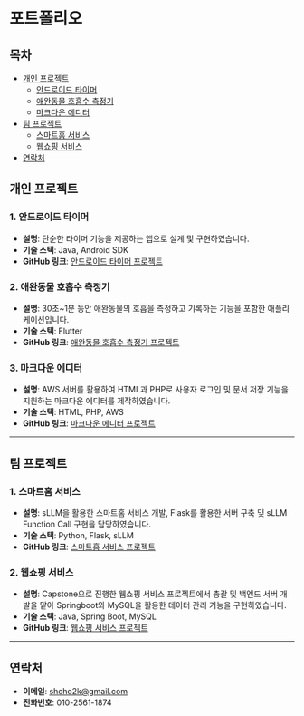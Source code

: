 # 포트폴리오

## 목차
- [개인 프로젝트](#개인-프로젝트)
  - [안드로이드 타이머](#1-안드로이드-타이머)
  - [애완동물 호흡수 측정기](#2-애완동물-호흡수-측정기)
  - [마크다운 에디터](#3-마크다운-에디터)
- [팀 프로젝트](#팀-프로젝트)
  - [스마트홈 서비스](#1-스마트홈-서비스)
  - [웹쇼핑 서비스](#2-웹쇼핑-서비스)
- [연락처](#연락처)

## 개인 프로젝트

### 1. 안드로이드 타이머
- **설명**: 단순한 타이머 기능을 제공하는 앱으로 설계 및 구현하였습니다.
- **기술 스택**: Java, Android SDK
- **GitHub 링크**: [안드로이드 타이머 프로젝트](https://github.com/Hyun-0/Android_Timer)

### 2. 애완동물 호흡수 측정기
- **설명**: 30초~1분 동안 애완동물의 호흡을 측정하고 기록하는 기능을 포함한 애플리케이션입니다.
- **기술 스택**: Flutter
- **GitHub 링크**: [애완동물 호흡수 측정기 프로젝트](https://github.com/Hyun-0/iro_pet_breath_counter)

### 3. 마크다운 에디터
- **설명**: AWS 서버를 활용하여 HTML과 PHP로 사용자 로그인 및 문서 저장 기능을 지원하는 마크다운 에디터를 제작하였습니다.
- **기술 스택**: HTML, PHP, AWS
- **GitHub 링크**: [마크다운 에디터 프로젝트](https://github.com/Hyun-0/aws-md-document-editor-code)

---

## 팀 프로젝트

### 1. 스마트홈 서비스
- **설명**: sLLM을 활용한 스마트홈 서비스 개발, Flask를 활용한 서버 구축 및 sLLM Function Call 구현을 담당하였습니다.
- **기술 스택**: Python, Flask, sLLM
- **GitHub 링크**: [스마트홈 서비스 프로젝트](https://github.com/Hyun-0/hansung-sw-internship)

### 2. 웹쇼핑 서비스
- **설명**: Capstone으로 진행한 웹쇼핑 서비스 프로젝트에서 총괄 및 백엔드 서버 개발을 맡아 Springboot와 MySQL을 활용한 데이터 관리 기능을 구현하였습니다.
- **기술 스택**: Java, Spring Boot, MySQL
- **GitHub 링크**: [웹쇼핑 서비스 프로젝트](https://github.com/pszzang123/capstone)

---

## 연락처
- **이메일**: shcho2k@gmail.com
- **전화번호**: 010-2561-1874
